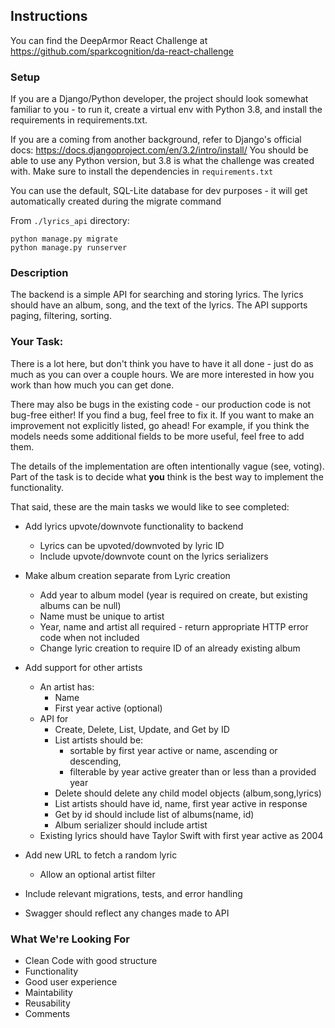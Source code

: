## Instructions

You can find the DeepArmor React Challenge at https://github.com/sparkcognition/da-react-challenge
 
### Setup
If you are a Django/Python developer, the project should look somewhat familiar to you - to run it, create a virtual env with Python 3.8, and install the requirements in requirements.txt.

If you are a coming from another background, refer to Django's official docs: https://docs.djangoproject.com/en/3.2/intro/install/
You should be able to use any Python version, but 3.8 is what the challenge was created with. Make sure to install the dependencies in `requirements.txt`

You can use the default, SQL-Lite database for dev purposes - it will get automatically created during the migrate command

From `./lyrics_api` directory:
```
python manage.py migrate
python manage.py runserver
```

### Description
The backend is a simple API for searching and storing lyrics.  The lyrics should have an album, song, and the text of the lyrics. The API supports paging, filtering, sorting.

### Your Task:
There is a lot here, but don't think you have to have it all done - just do as much as you can over a couple hours.  We are more interested in how you work than how much you can get done. 

There may also be bugs in the existing code - our production code is not bug-free either! If you find a bug, feel free to fix it. If you want to make an improvement not explicitly listed, go ahead! For example, if you think the models needs some additional fields to be more useful, feel free to add them.

The details of the implementation are often intentionally vague (see, voting).  Part of the task is to decide what **you** think is the best way to implement the functionality.

That said, these are the main tasks we would like to see completed:

   - Add lyrics upvote/downvote functionality to backend
      - Lyrics can be upvoted/downvoted by lyric ID
      - Include upvote/downvote count on the lyrics serializers
	   
   - Make album creation separate from Lyric creation
      - Add year to album model (year is required on create, but existing albums can be null)
	  - Name must be unique	to artist
	  - Year, name and artist all required - return appropriate HTTP error code when not included
	  - Change lyric creation to require ID of an already existing album
	  
   - Add support for other artists
      - An artist has:
	     - Name 
	   	 - First year active (optional) 
	  - API for
	     - Create, Delete, List, Update, and Get by ID
		 - List artists should be:
		    - sortable by first year active or name, ascending or descending,
		    - filterable by year active greater than or less than a provided year
		 - Delete should delete any child model objects (album,song,lyrics)
		 - List artists should have id, name, first year active in response
		 - Get by id should include list of albums(name, id)
		 - Album serializer should include artist
	  - Existing lyrics should have Taylor Swift with first year active as 2004
	  
   - Add new URL to fetch a random lyric
      - Allow an optional artist filter
	  
   - Include relevant migrations, tests, and error handling
   - Swagger should reflect any changes made to API	
	

### What We're Looking For
   - Clean Code with good structure
   - Functionality
   - Good user experience
   - Maintability
   - Reusability
   - Comments



